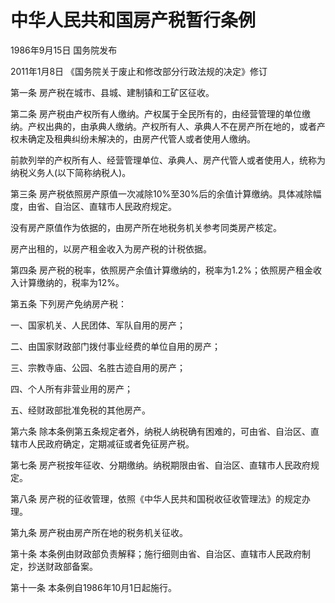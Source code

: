 # 中华人民共和国房产税暂行条例

1986年9月15日 国务院发布

2011年1月8日 《国务院关于废止和修改部分行政法规的决定》修订

<!-- INFO END -->

第一条 房产税在城市、县城、建制镇和工矿区征收。

第二条 房产税由产权所有人缴纳。产权属于全民所有的，由经营管理的单位缴纳。产权出典的，由承典人缴纳。产权所有人、承典人不在房产所在地的，或者产权未确定及租典纠纷未解决的，由房产代管人或者使用人缴纳。

前款列举的产权所有人、经营管理单位、承典人、房产代管人或者使用人，统称为纳税义务人(以下简称纳税人)。

第三条 房产税依照房产原值一次减除10%至30%后的余值计算缴纳。具体减除幅度，由省、自治区、直辖市人民政府规定。

没有房产原值作为依据的，由房产所在地税务机关参考同类房产核定。

房产出租的，以房产租金收入为房产税的计税依据。

第四条 房产税的税率，依照房产余值计算缴纳的，税率为1.2%；依照房产租金收入计算缴纳的，税率为12%。

第五条 下列房产免纳房产税：

一、国家机关、人民团体、军队自用的房产；

二、由国家财政部门拨付事业经费的单位自用的房产；

三、宗教寺庙、公园、名胜古迹自用的房产；

四、个人所有非营业用的房产；

五、经财政部批准免税的其他房产。

第六条 除本条例第五条规定者外，纳税人纳税确有困难的，可由省、自治区、直辖市人民政府确定，定期减征或者免征房产税。

第七条 房产税按年征收、分期缴纳。纳税期限由省、自治区、直辖市人民政府规定。

第八条 房产税的征收管理，依照《中华人民共和国税收征收管理法》的规定办理。

第九条 房产税由房产所在地的税务机关征收。

第十条 本条例由财政部负责解释；施行细则由省、自治区、直辖市人民政府制定，抄送财政部备案。

第十一条 本条例自1986年10月1日起施行。


